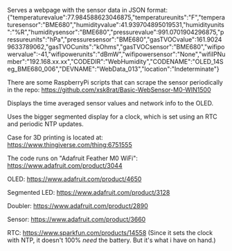 Serves a webpage with the sensor data in JSON format: 
  {"temperaturevalue":77.984588623046875,"temperatureunits":"F","temperaturesensor":"BME680","humidityvalue":41.939704895019531,"humidityunits":"%R","humiditysensor":"BME680","pressurevalue":991.0701904296875,"pressureunits":"hPa","pressuresensor":"BME680","gasTVOCvalue":161.90249633789062,"gasTVOCunits":"kOhms","gasTVOCsensor":"BME680","wifipowervalue":-41,"wifipowerunits":"dBmW","wifipowersensor":"None","wifiIPNumber":"192.168.xx.xx","CODEDIR":"WebHumidity","CODENAME":"OLED_14Seg_BME680_006","DEVNAME":"WebData_013","location":"Indeterminate"}

  There are some RaspberryPi scripts that can scrape the sensor periodically in the repo: https://github.com/xsk8rat/Basic-WebSensor-M0-WIN1500

Displays the time averaged sensor values and network info to the OLED.

Uses the bigger segmented display for a clock, which is set using an RTC and periodic NTP updates.

Case for 3D printing is located at: 
https://www.thingiverse.com/thing:6751555

The code runs on "Adafruit Feather M0 WiFi": https://www.adafruit.com/product/3044

OLED: https://www.adafruit.com/product/4650

Segmented LED: https://www.adafruit.com/product/3128

Doubler: https://www.adafruit.com/product/2890

Sensor: https://www.adafruit.com/product/3660

RTC: https://www.sparkfun.com/products/14558 (Since it sets the clock with NTP, it doesn't 100% _need_ the battery. But it's what i have on hand.)
